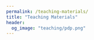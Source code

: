 ```yaml
---
permalink: /teaching-materials/
title: "Teaching Materials"
header: 
  og_image: "teaching/pdp.png"
---
```


